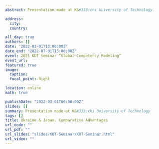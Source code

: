 ```yaml
---
abstract: Presentation made at K&#333;chi University of Technology.

address:
  city:
  country:

all_day: true
authors: []
date: "2022-03-01T13:00:00Z"
date_end: "2022-07-01T15:00:00Z"
event: 2021 KUT Seminar “Global Competency Modeling”
event_url:
featured: true
image:
  caption:
  focal_point: Right

location: online
math: true

publishDate: "2022-03-01T00:00:00Z"
slides: []
summary: Presentation made at K&#333;chi University of Technology
tags: []
title: Ukraine & Japan. Comparative Advantages
url_code: ""
url_pdf: ""
url_slides: "slides/KUT-Seminar/KUT-Seminar.html"
url_video: ""
---
```



